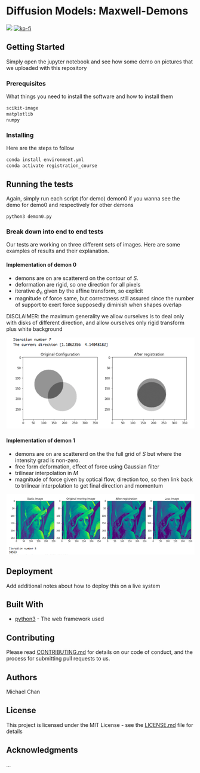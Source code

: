 # Diffusion Models: Maxwell-Demons
![](https://img.shields.io/badge/<Implementation>-<demon0>-<success>)
[![ko-fi](https://www.ko-fi.com/img/githubbutton_sm.svg)](https://ko-fi.com/R5R11K2H4)


## Getting Started

Simply open the jupyter notebook and see how some demo on pictures that we uploaded with this repository

### Prerequisites

What things you need to install the software and how to install them

```
scikit-image
matplotlib
numpy
```

### Installing

Here are the steps to follow

```
conda install environment.yml
conda activate registration_course
```

## Running the tests

Again, simply run each script (for demo) demon0 if you wanna see the demo for demo0 and respectively for other demons

```
python3 demon0.py
```

### Break down into end to end tests

Our tests are working on three different sets of images. Here are some examples of results and their explanation.

#### Implementation of demon 0
- demons are on are scattererd on the contour of $S$.
- deformation are rigid, so one direction for all pixels
- iterative $\phi_n$ given by the affine transform, so explicit
- magnitude of force same, but correctness still assured since the number of support to exert force supposedly diminish when shapes overlap

DISCLAIMER: the maximum generality we allow ourselves is to deal only with disks of different direction, and allow ourselves only rigid transform plus white background

![](https://github.com/miki998/image_registration-maxwell_demons/blob/master/readme_images/demon0.png)

#### Implementation of demon 1
- demons are on are scattererd on the the full grid of $S$ but where the intensity grad is non-zero.
- free form deformation, effect of force using Gaussian filter
- trilinear interpolation in $M$
- magnitude of force given by optical flow, direction too, so then link back to trilinear interpolation to get final direction and momentum

![](https://github.com/miki998/image_registration-maxwell_demons/blob/master/readme_images/demon1.png)


## Deployment

Add additional notes about how to deploy this on a live system

## Built With

* [python3](https://www.python.org/download/releases/3.0/) - The web framework used

## Contributing

Please read [CONTRIBUTING.md](https://gist.github.com/PurpleBooth/b24679402957c63ec426) for details on our code of conduct, and the process for submitting pull requests to us.

## Authors
Michael Chan
## License

This project is licensed under the MIT License - see the [LICENSE.md](LICENSE) file for details

## Acknowledgments
...







